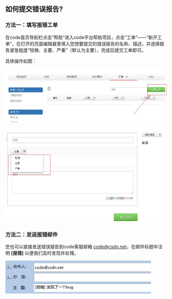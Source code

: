 ## 如何提交错误报告?

### 方法一：填写报错工单


在code首页导航栏点击“帮助”进入code平台帮助项目，点击“工单”——“新开工单”，在打开的页面编辑器里填入您想要提交的错误报告的名称、描述，并选择报告紧急程度“轻微、主要、严重”（默认为主要），完成后提交工单即可。

具体操作如图：


![alt FAQ_0_9 提交报错工单](images/FAQ_0_9_1.jpg "提交报错工单1")

![alt FAQ_0_9 提交报错工单](images/FAQ_0_9_2.jpg "提交报错工单2")
 
### 方法二：发送报错邮件


您也可以直接发送错误报告到code客服邮箱 <code@csdn.net>，在邮件标题中注明 **[报错]** 以便我们及时发现并处理。

![alt FAQ_0_9 提交报错邮件](images/FAQ_0_9_3.jpg "提交报错邮件")